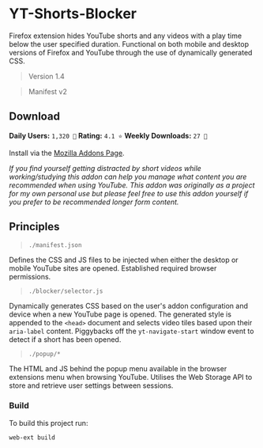 # YT-Shorts-Blocker
Firefox extension hides YouTube shorts and any videos with a play time below the user specified duration. Functional on both mobile and desktop versions of Firefox and YouTube through the use of dynamically generated CSS.

> Version 1.4

> Manifest v2

## Download

**Daily Users:** `1,320 👥`
**Rating:** `4.1 ⭐`
**Weekly Downloads:** `27 💽`

Install via the [Mozilla Addons Page](https://addons.mozilla.org/en-GB/firefox/addon/yt-shorts-blocker/).

*If you find yourself getting distracted by short videos while working/studying this addon can help you manage what content you are recommended when using YouTube. This addon was originally as a project for my own personal use but please feel free to use this addon yourself if you prefer to be recommended longer form content.*


## Principles

> `./manifest.json`

Defines the CSS and JS files to be injected when either the desktop or mobile YouTube sites are opened. Established required browser permissions.

> `./blocker/selector.js`

Dynamically generates CSS based on the user's addon configuration and device when a new YouTube page is opened. The generated style is appended to the `<head>` document and selects video tiles based upon their `aria-label` content. Piggybacks off the `yt-navigate-start` window event to detect if a short has been opened.

> `./popup/*`

The HTML and JS behind the popup menu available in the browser extensions menu when browsing YouTube. Utilises the Web Storage API to store and retrieve user settings between sessions.

### Build
To build this project run:

```web-ext build```